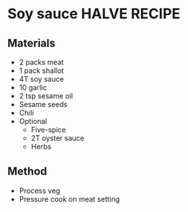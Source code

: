# Soy sauce HALVE RECIPE
## Materials
* 2 packs meat
* 1 pack shallot
* 4T soy sauce
* 10 garlic
* 2 tsp sesame oil
* Sesame seeds
* Chili
* Optional
    * Five-spice
    * 2T oyster sauce
    * Herbs

## Method
* Process veg
* Pressure cook on meat setting
